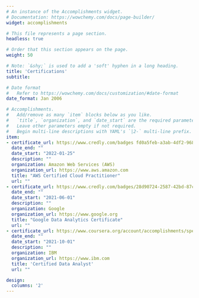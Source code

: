 ```yaml
---
# An instance of the Accomplishments widget.
# Documentation: https://wowchemy.com/docs/page-builder/
widget: accomplishments

# This file represents a page section.
headless: true

# Order that this section appears on the page.
weight: 50

# Note: `&shy;` is used to add a 'soft' hyphen in a long heading.
title: 'Certifications'
subtitle:

# Date format
#   Refer to https://wowchemy.com/docs/customization/#date-format
date_format: Jan 2006

# Accomplishments.
#   Add/remove as many `item` blocks below as you like.
#   `title`, `organization`, and `date_start` are the required parameters.
#   Leave other parameters empty if not required.
#   Begin multi-line descriptions with YAML's `|2-` multi-line prefix.
item:
- certificate_url: https://www.credly.com/badges fd0a5feb-a3ab-4df2-9680-e0e226a41238?source=linked_in_profile
  date_end: ""
  date_start: "2022-01-25"
  description: ""
  organization: Amazon Web Services (AWS)
  organization_url: https://www.aws.amazon.com
  title: "AWS Certified Cloud Practitioner"
  url: ""
- certificate_url: https://www.credly.com/badges/28d90724-2587-42bd-87c6-21c0df80203d?source=linked_in_profile
  date_end: ""
  date_start: "2021-06-01"
  description: ""
  organization: Google
  organization_url: https://www.google.org
  title: "Google Data Analytics Certificate"
  url: ""
- certificate_url: https://www.coursera.org/account/accomplishments/specialization/5R9LRDYHY8C5
  date_end: ""
  date_start: "2021-10-01"
  description: ""
  organization: IBM
  organization_url: https://www.ibm.com
  title: 'Certified Data Analyst'
  url: ""

design:
  columns: '2' 
---
```

